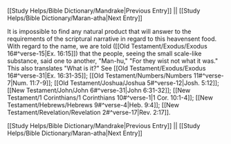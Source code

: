 [[Study Helps/Bible Dictionary/Mandrake|Previous Entry]]  ||  [[Study Helps/Bible Dictionary/Maran-atha|Next Entry]]

 It is impossible to find any natural product that will answer to the requirements of the scriptural narrative in regard to this heavensent food. With regard to the name, we are told ([[Old Testament/Exodus/Exodus 16#^verse-15|Ex. 16:15]]) that the people, seeing the small scale-like substance, said one to another, "Man-hu," "For they wist not what it was." This also translates "What is it?" See [[Old Testament/Exodus/Exodus 16#^verse-31|Ex. 16:31-35]]; [[Old Testament/Numbers/Numbers 11#^verse-7|Num. 11:7-9]]; [[Old Testament/Joshua/Joshua 5#^verse-12|Josh. 5:12]]; [[New Testament/John/John 6#^verse-31|John 6:31-32]]; [[New Testament/1 Corinthians/1 Corinthians 10#^verse-1|1 Cor. 10:1-4]]; [[New Testament/Hebrews/Hebrews 9#^verse-4|Heb. 9:4]]; [[New Testament/Revelation/Revelation 2#^verse-17|Rev. 2:17]].

[[Study Helps/Bible Dictionary/Mandrake|Previous Entry]]  ||  [[Study Helps/Bible Dictionary/Maran-atha|Next Entry]]